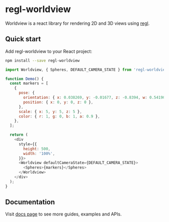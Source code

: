 # regl-worldview

Worldview is a react library for rendering 2D and 3D views using [regl](https://github.com/regl-project/regl).

## Quick start

Add regl-worldview to your React project:

```bash
npm install --save regl-worldview
```

```js
import Worldview, { Spheres, DEFAULT_CAMERA_STATE } from 'regl-worldview';

function Demo() {
  const markers = [
    {
      pose: {
        orientation: { x: 0.038269, y: -0.01677, z: -0.8394, w: 0.541905 },
        position: { x: 0, y: 0, z: 0 },
      },
      scale: { x: 5, y: 5, z: 5 },
      color: { r: 1, g: 0, b: 1, a: 0.9 },
    },
  ];

  return (
    <div
      style={{
        height: 500,
        width: '100%',
      }}>
      <Worldview defaultCameraState={DEFAULT_CAMERA_STATE}>
        <Spheres>{markers}</Spheres>
      </Worldview>
    </div>
  );
}
```

## Documentation

Visit [docs page](https://pages.github.com/cruise-automation/regl-worldview/) to see more guides, examples and APIs.
